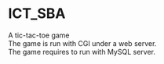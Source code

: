 # ICT_SBA
A tic-tac-toe game  
The game is run with CGI under a web server.  
The game requires to run with MySQL server.

